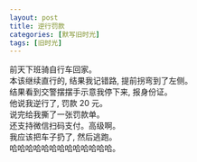 ```yaml
---
layout: post
title: 逆行罚款
categories: [默写旧时光]
tags: [旧时光]
---
```


前天下班骑自行车回家。   
本该继续直行的, 结果我记错路, 提前拐弯到了左侧。     
结果看到交警摆摆手示意我停下来, 报身份证。  
他说我逆行了, 罚款 20 元。   
说完给我撕了一张罚款单。   
还支持微信扫码支付。高级啊。   
我应该把车子扔了, 然后逃跑。  
哈哈哈哈哈哈哈哈哈哈哈哈哈。  
